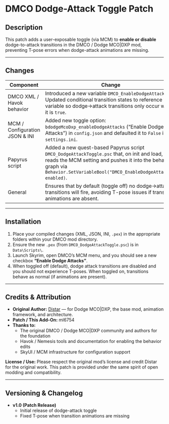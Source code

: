 # DMCO Dodge-Attack Toggle Patch

## Description  
This patch adds a user-exposable toggle (via MCM) to **enable or disable** dodge-to-attack transitions in the DMCO / Dodge MCO|DXP mod, preventing T-pose errors when dodge-attack animations are missing.

---

## Changes  

| Component | Change |
|---|---|
| DMCO XML / Havok behavior | Introduced a new variable `DMCO_EnableDodgeAttacks`. Updated conditional transition states to reference this variable so dodge→attack transitions only occur when it is `true`. |
| MCM / Configuration JSON & INI | Added new toggle option: `bdodgeMcoDxp_enableDodgeAttacks` (“Enable Dodge Attacks”) in `config.json` and defaulted it to `False` in `settings.ini`. |
| Papyrus script | Added a new quest-based Papyrus script `DMCO_DodgeAttackToggle.psc` that, on init and load, reads the MCM setting and pushes it into the behavior graph via `Behavior.SetVariableBool("DMCO_EnableDodgeAttacks", enabled)`. |
| General | Ensures that by default (toggle off) no dodge→attack transitions will fire, avoiding T-pose issues if transition animations are absent. |

---

## Installation

1. Place your compiled changes (XML, JSON, INI, `.pex`) in the appropriate folders within your DMCO mod directory.
2. Ensure the new `.pex` (from `DMCO_DodgeAttackToggle.psc`) is in `Data\Scripts\`.
3. Launch Skyrim, open DMCO’s MCM menu, and you should see a new checkbox **“Enable Dodge Attacks”**.
4. When toggled off (default), dodge attack transitions are disabled and you should not experience T-poses. When toggled on, transitions behave as normal (if animations are present).

---

## Credits & Attribution

- **Original Author:** [Distar](https://www.distaranimation.com/mods/dodge) — for Dodge MCO|DXP, the base mod, animation framework, and architecture.  
- **Patch / This Add-On:** ml6754  
- **Thanks to:**  
  - The original DMCO / Dodge MCO|DXP community and authors for the foundation  
  - Havok / Nemesis tools and documentation for enabling the behavior edits  
  - SkyUI / MCM infrastructure for configuration support  

**License / Use:** Please respect the original mod’s license and credit Distar for the original work. This patch is provided under the same spirit of open modding and compatibility.

---

## Versioning & Changelog

- **v1.0 (Patch Release)**  
  - Initial release of dodge-attack toggle  
  - Fixed T-pose when transition animations are missing  
